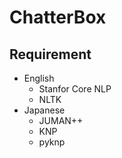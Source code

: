 # ChatterBox

## Requirement
- English
    - Stanfor Core NLP
    - NLTK
- Japanese
    - JUMAN++
    - KNP
    - pyknp